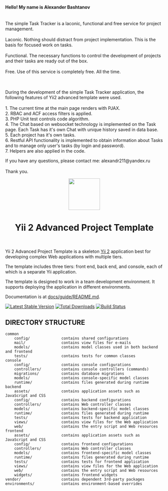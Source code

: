 <p> 
<h4>Hello! My name is Alexander Bashtanov</h4>
    <br>
    The simple Task Tracker is a laconic, functional and free service for project management.<br>
    <br>Laconic. Nothing should distract from project implementation. This is the basis for focused work on tasks.<br>
    <br>Functional. The necessary functions to control the development of projects and their tasks are ready out of the box.<br>
    <br>Free. Use of this service is completely free. All the time.<br><br>
    </p>
<p>   <br>During the development of the simple Task Tracker application, the following features of Yii2 advanced template were used.
        <br>
        <br> 1. The current time at the main page renders with PJAX.
       <br> 2. RBAC and ACF access filters is applied.
       <br> 3. PHP Unit test controls code algorithm.
       <br> 4. The Chat based on websocket technology is implemented on the Task page. Each Task has it's own Chat with unique history saved in data base.
       <br>  5. Each project has it's own tasks.
       <br>  6. Restful API functionality is implemented to obtain information about Tasks and to manage only user's tasks (by login and password).
       <br>  7. Helpers are also applied in the code. </p>

<p>
If you have any questions, please contact me: alexandr211@yandex.ru<br>
        <br> Thank you.<br>
</p>

<p align="center">
    <a href="https://github.com/yiisoft" target="_blank">
        <img src="https://avatars0.githubusercontent.com/u/993323" height="100px">
    </a>
    <h1 align="center">Yii 2 Advanced Project Template</h1>
    <br>
</p>

Yii 2 Advanced Project Template is a skeleton [Yii 2](http://www.yiiframework.com/) application best for
developing complex Web applications with multiple tiers.

The template includes three tiers: front end, back end, and console, each of which
is a separate Yii application.

The template is designed to work in a team development environment. It supports
deploying the application in different environments.

Documentation is at [docs/guide/README.md](docs/guide/README.md).

[![Latest Stable Version](https://img.shields.io/packagist/v/yiisoft/yii2-app-advanced.svg)](https://packagist.org/packages/yiisoft/yii2-app-advanced)
[![Total Downloads](https://img.shields.io/packagist/dt/yiisoft/yii2-app-advanced.svg)](https://packagist.org/packages/yiisoft/yii2-app-advanced)
[![Build Status](https://travis-ci.org/yiisoft/yii2-app-advanced.svg?branch=master)](https://travis-ci.org/yiisoft/yii2-app-advanced)

DIRECTORY STRUCTURE
-------------------

```
common
    config/              contains shared configurations
    mail/                contains view files for e-mails
    models/              contains model classes used in both backend and frontend
    tests/               contains tests for common classes    
console
    config/              contains console configurations
    controllers/         contains console controllers (commands)
    migrations/          contains database migrations
    models/              contains console-specific model classes
    runtime/             contains files generated during runtime
backend
    assets/              contains application assets such as JavaScript and CSS
    config/              contains backend configurations
    controllers/         contains Web controller classes
    models/              contains backend-specific model classes
    runtime/             contains files generated during runtime
    tests/               contains tests for backend application    
    views/               contains view files for the Web application
    web/                 contains the entry script and Web resources
frontend
    assets/              contains application assets such as JavaScript and CSS
    config/              contains frontend configurations
    controllers/         contains Web controller classes
    models/              contains frontend-specific model classes
    runtime/             contains files generated during runtime
    tests/               contains tests for frontend application
    views/               contains view files for the Web application
    web/                 contains the entry script and Web resources
    widgets/             contains frontend widgets
vendor/                  contains dependent 3rd-party packages
environments/            contains environment-based overrides
```
